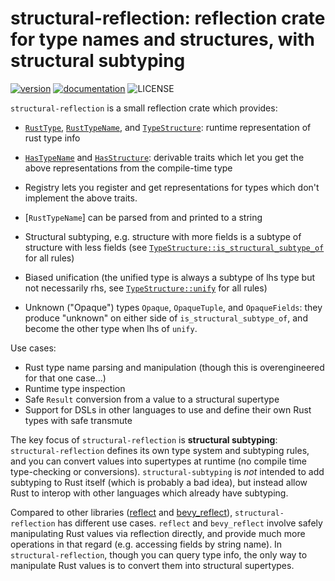 # structural-reflection: reflection crate for type names and structures, with structural subtyping

[![version](https://img.shields.io/crates/v/structural-reflection)](https://crates.io/crates/structural-reflection)
[![documentation](https://docs.rs/structural-reflection/badge.svg)](https://docs.rs/structural-reflection)
![LICENSE](https://img.shields.io/crates/l/structural-reflection)

`structural-reflection` is a small reflection crate which provides:

- [`RustType`](https://docs.rs/structural-reflection/latest/data/RustType), [`RustTypeName`](https://docs.rs/structural-reflection/latest/data/RustTypeName), and [`TypeStructure`](https://docs.rs/structural-reflection/latest/data/TypeStructure): runtime representation of rust type info
- [`HasTypeName`](https://docs.rs/structural-reflection/latest/derive/HasTypeName) and [`HasStructure`](https://docs.rs/structural-reflection/latest/derive/HasStructure): derivable traits which let you get the above representations from the compile-time type

- Registry lets you register and get representations for types which don't implement the above traits.
- [`RustTypeName`] can be parsed from and printed to a string
- Structural subtyping, e.g. structure with more fields is a subtype of structure with less fields (see [`TypeStructure::is_structural_subtype_of`](https://docs.rs/structural-reflection/latest/data/TypeStructure/struct.TypeStructure.html#method.is_structural_subtype_of) for all rules)
- Biased unification (the unified type is always a subtype of lhs type but not necessarily rhs, see [`TypeStructure::unify`](https://docs.rs/structural-reflection/latest/data/TypeStructure/struct.TypeStructure.html#method.unify) for all rules)
- Unknown ("Opaque") types `Opaque`, `OpaqueTuple`, and `OpaqueFields`: they produce "unknown" on either side of `is_structural_subtype_of`, and become the other type when lhs of `unify`.

Use cases:

- Rust type name parsing and manipulation (though this is overengineered for that one case...)
- Runtime type inspection
- Safe `Result` conversion from a value to a structural supertype
- Support for DSLs in other languages to use and define their own Rust types with safe transmute

The key focus of `structural-reflection` is **structural subtyping**: `structural-reflection` defines its own type system and subtyping rules, and you can convert values into supertypes at runtime (no compile time type-checking or conversions). `structural-subtyping` is *not* intended to add subtyping to Rust itself (which is probably a bad idea), but instead allow Rust to interop with other languages which already have subtyping.

Compared to other libraries ([reflect](https://crates.io/crates/reflect) and [bevy_reflect](https://crates.io/crates/bevy_reflect)), `structural-reflection` has different use cases. `reflect` and `bevy_reflect` involve safely manipulating Rust values via reflection directly, and provide much more operations in that regard (e.g. accessing fields by string name). In `structural-reflection`, though you can query type info, the only way to manipulate Rust values is to convert them into structural supertypes.
